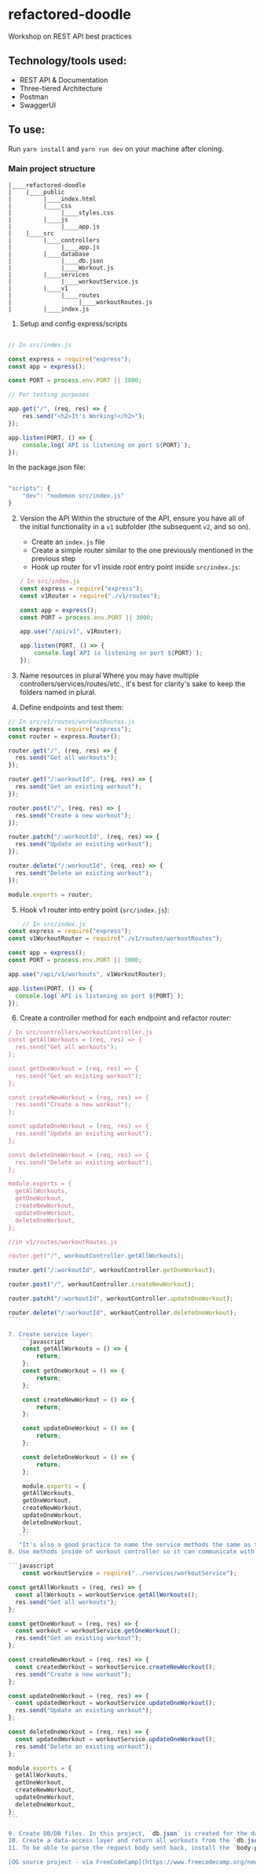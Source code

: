 # refactored-doodle

Workshop on REST API best practices

## Technology/tools used:
- REST API & Documentation
- Three-tiered Architecture
- Postman
- SwaggerUI

## To use:
Run `yarn install` and `yarn run dev` on your machine after cloning.

### Main project structure
```
|____refactored-doodle
|    |____public
|         |____index.html
|         |____css
|              |____styles.css
|         |____js
|              |____app.js
|    |____src
|         |____controllers
|              |____app.js
|         |____database
|              |____db.json
|              |____Workout.js
|         |____services
|              |____workoutService.js
|         |____v1
|              |____routes
|                   |____workoutRoutes.js
|         |____index.js
```
1. Setup and config express/scripts

```javascript

// In src/index.js

const express = require("express");
const app = express();

const PORT = process.env.PORT || 3000;

// For testing purposes

app.get("/", (req, res) => {
	res.send("<h2>It's Working!</h2>");
});

app.listen(PORT, () => {
	console.log(`API is listening on port ${PORT}`);
});

```

  

In the package.json file:

```javascript

"scripts": {
	"dev": "nodemon src/index.js"
}

```

2. Version the API
	Within the structure of the API, ensure you have all of the initial functionality in a `v1` subfolder (the subsequent `v2`, and so on).
	- Create an `index.js` file
	- Create a simple router similar to the one previously mentioned in the previous step
	- Hook up router for v1 inside root entry point inside `src/index.js`:
	```javascript
	/ In src/index.js
	const express = require("express");
	const v1Router = require("./v1/routes");
	
	const app = express();
	const PORT = process.env.PORT || 3000;
	
	app.use("/api/v1", v1Router);
	
	app.listen(PORT, () => { 
		console.log(`API is listening on port ${PORT}`);
	});
	```
3. Name resources in plural
	Where you may have multiple controllers/services/routes/etc., it's best for clarity's sake to keep the folders named in plural.

4. Define endpoints and test them: 

```javascript
// In src/v1/routes/workoutRoutes.js
const express = require("express");
const router = express.Router();

router.get("/", (req, res) => {
  res.send("Get all workouts");
});

router.get("/:workoutId", (req, res) => {
  res.send("Get an existing workout");
});

router.post("/", (req, res) => {
  res.send("Create a new workout");
});

router.patch("/:workoutId", (req, res) => {
  res.send("Update an existing workout");
});

router.delete("/:workoutId", (req, res) => {
  res.send("Delete an existing workout");
});

module.exports = router;
```
5. Hook v1 router into entry point (`src/index.js`):
```javascript
    // In src/index.js
const express = require("express");
const v1WorkoutRouter = require("./v1/routes/workoutRoutes");

const app = express();
const PORT = process.env.PORT || 3000;

app.use("/api/v1/workouts", v1WorkoutRouter);

app.listen(PORT, () => {
  console.log(`API is listening on port ${PORT}`);
});
```

6. Create a controller method for each endpoint and refactor router:

````javascript
/ In src/controllers/workoutController.js
const getAllWorkouts = (req, res) => {
  res.send("Get all workouts");
};

const getOneWorkout = (req, res) => {
  res.send("Get an existing workout");
};

const createNewWorkout = (req, res) => {
  res.send("Create a new workout");
};

const updateOneWorkout = (req, res) => {
  res.send("Update an existing workout");
};

const deleteOneWorkout = (req, res) => {
  res.send("Delete an existing workout");
};

module.exports = {
  getAllWorkouts,
  getOneWorkout,
  createNewWorkout,
  updateOneWorkout,
  deleteOneWorkout,
};

//in v1/routes/workoutRoutes.js

router.get("/", workoutController.getAllWorkouts);

router.get("/:workoutId", workoutController.getOneWorkout);

router.post("/", workoutController.createNewWorkout);

router.patch("/:workoutId", workoutController.updateOneWorkout);

router.delete("/:workoutId", workoutController.deleteOneWorkout);
```

7. Create service layer:
   ```javascript
    const getAllWorkouts = () => {
        return;
    };
    const getOneWorkout = () => {
        return;
    };

    const createNewWorkout = () => {
        return;
    };

    const updateOneWorkout = () => {
        return;
    };

    const deleteOneWorkout = () => {
        return;
    };

    module.exports = {
    getAllWorkouts,
    getOneWorkout,
    createNewWorkout,
    updateOneWorkout,
    deleteOneWorkout,
    };
   ```
   "It's also a good practice to name the service methods the same as the controller methods so that you have a connection between those. Let's start off with just returning nothing."
8. Use methods inside of workout controller so it can communicate with our service layer:

```javascript
    const workoutService = require("../services/workoutService");

const getAllWorkouts = (req, res) => {
  const allWorkouts = workoutService.getAllWorkouts();
  res.send("Get all workouts");
};

const getOneWorkout = (req, res) => {
  const workout = workoutService.getOneWorkout();
  res.send("Get an existing workout");
};

const createNewWorkout = (req, res) => {
  const createdWorkout = workoutService.createNewWorkout();
  res.send("Create a new workout");
};

const updateOneWorkout = (req, res) => {
  const updatedWorkout = workoutService.updateOneWorkout();
  res.send("Update an existing workout");
};

const deleteOneWorkout = (req, res) => {
  const updatedWorkout = workoutService.updateOneWorkout();
  res.send("Delete an existing workout");
};

module.exports = {
  getAllWorkouts,
  getOneWorkout,
  createNewWorkout,
  updateOneWorkout,
  deleteOneWorkout,
};
```

9. Create DB/DB files. In this project, `db.json` is created for the data and `Workout.js` for the workout-specific methods.
10. Create a data-access layer and return all workouts from the `db.json` file.
11. To be able to parse the request body sent back, install the `body-parser` package and configure it in the `src/index.js` file.

[OG source project - via FreeCodeCamp](https://www.freecodecamp.org/news/rest-api-design-best-practices-build-a-rest-api/)